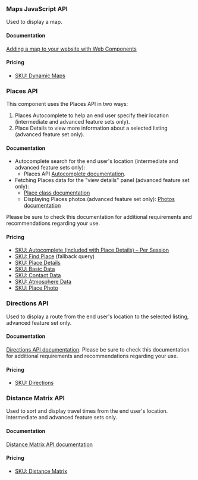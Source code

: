 
### Maps JavaScript API

Used to display a map.

#### Documentation

[Adding a map to your website with Web Components](https://developers.google.com/maps/documentation/javascript/web-components/overview)

#### Pricing

* [SKU: Dynamic Maps](https://developers.google.com/maps/documentation/javascript/usage-and-billing#dynamic-maps)

### Places API

This component uses the Places API in two ways:

1. Places Autocomplete to help an end user specify their location (intermediate and advanced feature sets only).
2. Place Details to view more information about a selected listing (advanced feature set only).

#### Documentation

* Autocomplete search for the end user's location (intermediate and advanced feature sets only):
  * Places API [Autocomplete documentation](https://developers.google.com/maps/documentation/javascript/place-autocomplete). 
* Fetching Places data for the "view details" panel (advanced feature set only):
  * [Place class documentation](https://developers.google.com/maps/documentation/javascript/place)
  * Displaying Places photos (advanced feature set only): [Photos documentation](https://developers.google.com/maps/documentation/javascript/places#places_photos)

Please be sure to check this documentation for additional requirements and recommendations regarding your use.

#### Pricing

- [SKU: Autocomplete (included with Place Details) – Per Session](https://developers.google.com/maps/billing-and-pricing/pricing#ac-with-details-session)
- [SKU: Find Place](https://developers.google.com/maps/billing-and-pricing/pricing#find-place) (fallback query)
- [SKU: Place Details](https://developers.google.com/maps/billing-and-pricing/pricing#places-details)
- [SKU: Basic Data](https://developers.google.com/maps/billing-and-pricing/pricing#basic-data)
- [SKU: Contact Data](https://developers.google.com/maps/billing-and-pricing/pricing#contact-data)
- [SKU: Atmosphere Data](https://developers.google.com/maps/billing-and-pricing/pricing#atmosphere-data) 
- [SKU: Place Photo](https://developers.google.com/maps/billing-and-pricing/pricing#places-photo)

### Directions API

Used to display a route from the end user's location to the selected listing, advanced feature set only.

#### Documentation

[Directions API documentation](https://developers.google.com/maps/documentation/javascript/directions). Please be sure to check this documentation for additional requirements and recommendations regarding your use.

#### Pricing

- [SKU: Directions](https://developers.google.com/maps/billing-and-pricing/pricing#directions)

### Distance Matrix API

Used to sort and display travel times from the end user's location. Intermediate and advanced feature sets only.

#### Documentation

[Distance Matrix API documentation](https://developers.google.com/maps/documentation/javascript/distancematrix)

#### Pricing

- [SKU: Distance Matrix](https://developers.google.com/maps/documentation/distance-matrix/usage-and-billing)

